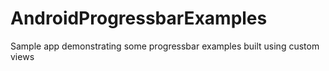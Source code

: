 # AndroidProgressbarExamples

Sample app demonstrating some progressbar examples built using custom views
